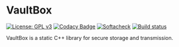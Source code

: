 # VaultBox

[![License: GPL v3](https://img.shields.io/badge/License-GPLv3-blue.svg)](https://github.com/devharsh/VaultBox/blob/main/LICENSE)
[![Codacy Badge](https://app.codacy.com/project/badge/Grade/e4df8585b6b645e48ea7b845b0c6a511)](https://www.codacy.com/gh/devharsh/VaultBox/dashboard?utm_source=github.com&amp;utm_medium=referral&amp;utm_content=devharsh/VaultBox&amp;utm_campaign=Badge_Grade)
[![Softacheck](https://softacheck.com/app/repository/devharsh/VaultBox/badge)](https://softacheck.com/app/repository/devharsh/VaultBox/issues)
[![Build status](https://ci.appveyor.com/api/projects/status/hm8rqm9d1ohooeqa?svg=true)](https://ci.appveyor.com/project/devharsh/vaultbox)

VaultBox is a static C++ library for secure storage and transmission.
